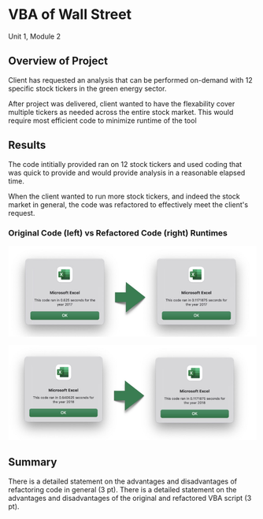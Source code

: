 # VBA of Wall Street
Unit 1, Module 2

## Overview of Project
Client has requested an analysis that can be performed on-demand with 12 specific stock tickers in the green energy sector.

After project was delivered, client wanted to have the flexability cover multiple tickers as needed across the entire stock market. This would require most efficient code to minimize runtime of the tool

## Results
The code intitially provided ran on 12 stock tickers and used coding that was quick to provide and would provide analysis in a reasonable elapsed time.

When the client wanted to run more stock tickers, and indeed the stock market in general, the code was refactored to effectively meet the client's request.

### Original Code (left) vs Refactored Code (right) Runtimes
![2017](Resources/VBA_Challenge_2017.png)


![2018](Resources/VBA_Challenge_2018.png)

## Summary
There is a detailed statement on the advantages and disadvantages of refactoring code in general (3 pt).
There is a detailed statement on the advantages and disadvantages of the original and refactored VBA script (3 pt).
